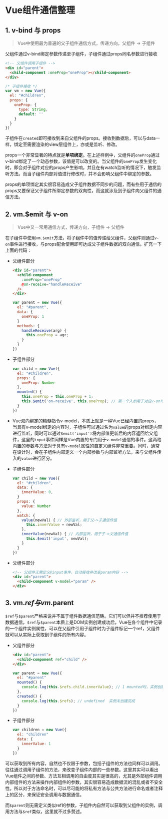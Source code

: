 # Vue组件通信整理

## 1. v-bind 与 props

  > Vue中使用最为普遍的父子组件通信方式，传递方向，父组件 -> 子组件

  父组件通过v-bind绑定参数传递至子组件，子组件通过props同名参数进行接收

  ```html
  <!-- 父组件调用子组件 -->
  <div id="parent">
    <child-component :oneProp="oneProp"></child-component>
  </div>
  ```

  ```js
  /* 子组件接收 */
  var vm = new Vue({
    el: "#children",
    props: {
      oneProp: {
        type: String,
        default: ''
      }
    }
  })
  ```

  子组件在``created``即可接收到来自父组件的props。接收到数据后，可以与data一样，绑定至需要渲染的view层组件上，亦或是监听、修改。

  props一个非常显著的特点就是**单项绑定**。在上述样例中，父组件的``oneProp``通过v-bind绑定了一个动态参数，该值是可以改变的。当父组件的``oneProp``发生变化时，即会对子组件对应的props产生影响，并且在有watch监听的情况下，触发监听方法。而当子组件内部对值进行修改时，并不会影响父组件中绑定的参数。

  props的单项绑定其实很容易造成父子组件数据不同步的问题，而有些用于通信的props又要保证父子组件所绑定参数的双向性，而这就涉及到子组件向父组件的通信方法。

## 2. vm.$emit 与 v-on

  > Vue中又一常用通信方式，传递方向，子组件 -> 父组件

  在子组件中使用``vm.$emit``方法，将子组件中的值传递给父组件，父组件则通过``v-on``事件进行接收，与props配合使用即可达成父子组件数据的双向通信。扩充一下上面的代码：

  * 父组件部分

    ```html
    <div id="parent">
      <child-component
        :oneProp="oneProp"
        @on-receive="handleReceive"
      />
    </div>
    ```

    ```js
    var parent = new Vue({
      el: "#parent",
      data: {
        oneProp: 1
      }
      methods: {
        handleReceive(arg) {
          this.oneProp = agr;
        }
      }
    })
    ```
  
  * 子组件部分

    ```js
    var child = new Vue({
      el: "#children",
      props: {
        oneProp: Number
      },
      mounted() {
        this.oneProp = this.oneProp + 1;
        this.$emit('on-receive', this.oneProp); // 第一个入参用于对应v-on时间名称，第二个入参用于传递参数
      }
    })
    ```

  * Vue双向绑定的精髓指令v-model，本质上就是一种Vue已经内置的props，当具有v-model绑定的内容时，子组件可以通过名为``value``的props对绑定内容进行监听，同时可以通过``$emit('input')``将内部值更新后的内容返回给父组件，这里的``input``事件同样是Vue内置的专门用于``v-model``通信的事件。这两格内置的参数与方法对于具有``v-model``属性的自定义组件非常重要。同时，通常在设计时，会在子组件内部定义一个内部参数与内部监听方法，来与父组件传入的``value``进行区分。

  * 子组件部分

    ```js
    var child = new Vue({
      el: "#children",
      data: {
        innerValue: 0,
      }
      props: {
        value: Number
      },
      watch: {
        value(newVal) { // 外部监听，用于父->子通信传值
          this.innerValue = newVal;
        },
        innerValue(newVal) { // 内部监听，用于子->父通信传值
          this.$emit('input', newVal);
        }
      }
    })
    ```

  * 父组件部分

    ```html
    <!-- 父组件无需定义@input事件，自动接收并改变param内容 -->
    <div id="parent">
      <child-component v-model="param" />
    </div>
    ```
  
## 3. vm.$ref 与 vm.$parent

  ``$ref``与``$parent``严格来说并不属于组件数据通信范畴。它们可以但并不推荐使用于数据通信，``$ref``与``$parent``本质上是DOM实例创建成功后，Vue在各个组件中记录的一个组件实例属性，可以在父组件引用子组件时为子组件标记一个ref，父组件就可以从实际上获取到子组件的所有内容。

  * 父组件部分

    ```html
    <div id="parent">
      <child-component ref="child" />
    </div>
    ```
    
    ```js
    var parent = new Vue({
      el: "#parent"
      mounted() {
        console.log(this.$refs.child.innerValue); // 1 mounted时，实例创建完成
      },
      created() {
        console.log(this.$refs); // undefined  实例未创建完成
      }
    })
    ```
  
  * 子组件部分

    ```js
    var children = new Vue({
      el: "children"
      data: {
        innerValue: 1
      }
    })
    ```
  
  可以获取到所有内容，自然也不仅限于参数，包括子组件的方法也同样可以调用。往往通过调用子组件的方法，来改变子组件内部的一些参数。这里其实可以看出Vue组件之间的参数、方法互相调用的自由度其实是很高的，尤其是外部组件调用内部组件的方法来操作内部组件的参数，其实很容易造成数据流的混乱或者不安全性。所以对于方法命名时，可以尽可能的将私有方法与公共方法进行命名或者注释上的区分，来保证安全调用与数据通信。
  
  而``$parent``则无需定义类似ref的参数，子组件内自然可以获取到父组件的实例，调用方法与``$ref``类似，这里就不过多赘述。